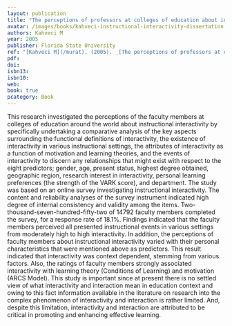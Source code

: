 ```yaml
---
layout: publication
title: "The perceptions of professors at colleges of education about instructional interactivity"
avatar: /images/books/kahveci-instructional-interactivity-dissertation.png
authors: Kahveci M
year: 2005
publisher: Florida State University
ref: "[Kahveci M](/murat). (2005). _[The perceptions of professors at colleges of education about instructional interactivity](/jzl)_. (Doctoral dissertation, Florida State University, Tallahassee, Florida, USA)."
pdf:
doi: 
isbn13:
isbn10:
web:
book: true
pcategory: Book
---
```

This research investigated the perceptions of the faculty members at colleges of education around the world about instructional interactivity by specifically undertaking a comparative analysis of the key aspects surrounding the functional definitions of interactivity, the existence of interactivity in various instructional settings, the attributes of interactivity as a function of motivation and learning theories, and the events of interactivity to discern any relationships that might exist with respect to the eight predictors; gender, age, present status, highest degree obtained, geographic region, research interest in interactivity, personal learning preferences (the strength of the VARK score), and department. The study was based on an online survey investigating instructional interactivity. The content and reliability analyses of the survey instrument indicated high degree of internal consistency and validity among the items. Two-thousand-seven-hundred-fifty-two of 14792 faculty members completed the survey, for a response rate of 18.1%. Findings indicated that the faculty members perceived all presented instructional events in various settings from moderately high to high interactivity. In addition, the perceptions of faculty members about instructional interactivity varied with their personal characteristics that were mentioned above as predictors. This result indicated that interactivity was context dependent, stemming from various factors. Also, the ratings of faculty members strongly associated interactivity with learning theory (Conditions of Learning) and motivation (ARCS Model). This study is important since at present there is no settled view of what interactivity and interaction mean in education context and owing to this fact information available in the literature on research into the complex phenomenon of interactivity and interaction is rather limited. And, despite this limitation, interactivity and interaction are attributed to be critical in promoting and enhancing effective learning.
